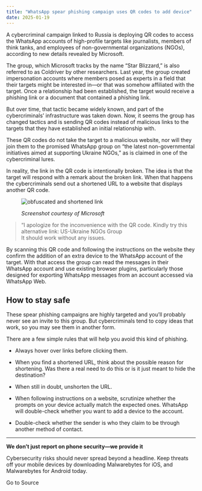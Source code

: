 ```yaml
---
title: "WhatsApp spear phishing campaign uses QR codes to add device"
date: 2025-01-19
---
```


A cybercriminal campaign linked to Russia is deploying QR codes to access the WhatsApp accounts of high-profile targets like journalists, members of think tanks, and employees of non-governmental organizations (NGOs), according to new details revealed by Microsoft.

The group, which Microsoft tracks by the name “Star Blizzard,” is also referred to as Coldriver by other researchers. Last year, the group created impersonation accounts where members posed as experts in a field that their targets might be interested in—or that was somehow affiliated with the target. Once a relationship had been established, the target would receive a phishing link or a document that contained a phishing link.

But over time, that tactic became widely known, and part of the cybercriminals’ infrastructure was taken down. Now, it seems the group has changed tactics and is sending QR codes instead of malicious links to the targets that they have established an initial relationship with.

These QR codes do not take the target to a malicious website, nor will they join them to the promised WhatsApp group on “the latest non-governmental initiatives aimed at supporting Ukraine NGOs,” as is claimed in one of the cybercriminal lures.

In reality, the link in the QR code is intentionally broken. The idea is that the target will respond with a remark about the broken link. When that happens the cybercriminals send out a shortened URL to a website that displays another QR code.

<figure>

![obfuscated and shortened link](https://www.malwarebytes.com/wp-content/uploads/sites/2/2025/01/wrapped_and_shortened_link.jpg)

<figcaption>

_Screenshot courtesy of Microsoft_

</figcaption>

</figure>

> “I apologize for the inconvenience with the QR code. Kindly try this alternative link: US-Ukraine NGOs Group  
> It should work without any issues.

By scanning this QR code and following the instructions on the website they confirm the addition of an extra device to the WhatsApp account of the target. With that access the group can read the messages in their WhatsApp account and use existing browser plugins, particularly those designed for exporting WhatsApp messages from an account accessed via WhatsApp Web.

## How to stay safe

These spear phishing campaigns are highly targeted and you’ll probably never see an invite to this group. But cybercriminals tend to copy ideas that work, so you may see them in another form.

There are a few simple rules that will help you avoid this kind of phishing.

- Always hover over links before clicking them.

- When you find a shortened URL, think about the possible reason for shortening. Was there a real need to do this or is it just meant to hide the destination?

- When still in doubt, unshorten the URL.

- When following instructions on a website, scrutinize whether the prompts on your device actually match the expected ones. WhatsApp will double-check whether you want to add a device to the account.

- Double-check whether the sender is who they claim to be through another method of contact.

* * *

**We don’t just report on phone security—we provide it**

Cybersecurity risks should never spread beyond a headline. Keep threats off your mobile devices by downloading Malwarebytes for iOS, and Malwarebytes for Android today.

Go to Source
